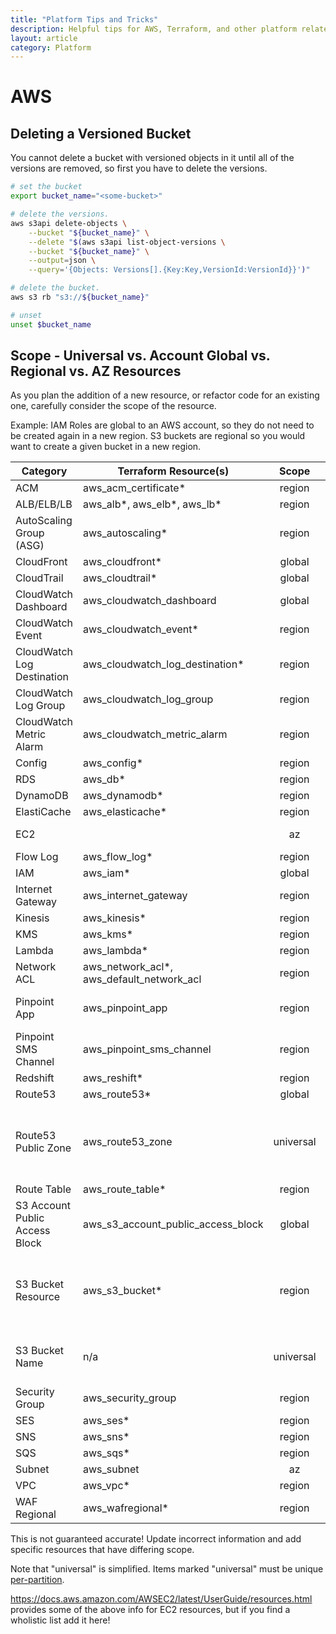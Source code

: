 ```yaml
---
title: "Platform Tips and Tricks"
description: Helpful tips for AWS, Terraform, and other platform related tech
layout: article
category: Platform
---
```



# AWS

## Deleting a Versioned Bucket

You cannot delete a bucket with versioned objects in it until all of the versions are removed, so first you have to delete the versions.

```sh
# set the bucket
export bucket_name="<some-bucket>"

# delete the versions.
aws s3api delete-objects \
    --bucket "${bucket_name}" \
    --delete "$(aws s3api list-object-versions \
    --bucket "${bucket_name}" \
    --output=json \
    --query='{Objects: Versions[].{Key:Key,VersionId:VersionId}}')"

# delete the bucket.
aws s3 rb "s3://${bucket_name}"

# unset
unset $bucket_name
```

## Scope - Universal vs. Account Global vs. Regional vs. AZ Resources

As you plan the addition of a new resource, or refactor code for an existing one,
carefully consider the scope of the resource.

Example: IAM Roles are global to an AWS account, so they do not need to be created
again in a new region.   S3 buckets are regional so you would want to create
a given bucket in a new region.


| Category                       | Terraform Resource(s)                     | Scope     | Notes                                                                                                                 |
|--------------------------------|-------------------------------------------|:---------:|-----------------------------------------------------------------------------------------------------------------------|
| ACM                            | aws_acm_certificate*                      | region    |                                                                                                                       |
| ALB/ELB/LB                     | aws_alb*, aws_elb*, aws_lb*               | region    |                                                                                                                       |
| AutoScaling Group (ASG)        | aws_autoscaling*                          | region    |                                                                                                                       |
| CloudFront                     | aws_cloudfront*                           | global    |                                                                                                                       |
| CloudTrail                     | aws_cloudtrail*                           | global    |                                                                                                                       |
| CloudWatch Dashboard           | aws_cloudwatch_dashboard                  | global    |                                                                                                                       |
| CloudWatch Event               | aws_cloudwatch_event*                     | region    |                                                                                                                       |
| CloudWatch Log Destination     | aws_cloudwatch_log_destination*           | region    |                                                                                                                       |
| CloudWatch Log Group           | aws_cloudwatch_log_group                  | region    |                                                                                                                       |
| CloudWatch Metric Alarm        | aws_cloudwatch_metric_alarm               | region    |                                                                                                                       |
| Config                         | aws_config*                               | region    |                                                                                                                       |
| RDS                            | aws_db*                                   | region    |                                                                                                                       |
| DynamoDB                       | aws_dynamodb*                             | region    |                                                                                                                       |
| ElastiCache                    | aws_elasticache*                          | region    |                                                                                                                       |
| EC2                            |                                           |   az      | See [AWS: EC2](https://registry.terraform.io/providers/hashicorp/aws/latest/docs/resources/ami)                       |
| Flow Log                       | aws_flow_log*                             | region    |                                                                                                                       |
| IAM                            | aws_iam*                                  | global    |                                                                                                                       |
| Internet Gateway               | aws_internet_gateway                      | region    |                                                                                                                       |
| Kinesis                        | aws_kinesis*                              | region    |                                                                                                                       |
| KMS                            | aws_kms*                                  | region    |                                                                                                                       |
| Lambda                         | aws_lambda*                               | region    |                                                                                                                       |
| Network ACL                    | aws_network_acl*, aws_default_network_acl | region    |                                                                                                                       |
| Pinpoint App                   | aws_pinpoint_app                          | region    | A.K.A. "Pinpoint Project"                                                                                             |
| Pinpoint SMS Channel           | aws_pinpoint_sms_channel                  | region    |                                                                                                                       |
| Redshift                       | aws_reshift*                              | region    |                                                                                                                       |
| Route53                        | aws_route53*                              | global    |                                                                                                                       |
| Route53 Public Zone            | aws_route53_zone                          | universal | Public DNS zones must be universally unique                                                                           |
| Route Table                    | aws_route_table*                          | region    |                                                                                                                       |
| S3 Account Public Access Block | aws_s3_account_public_access_block        | global    |                                                                                                                       |
| S3 Bucket Resource             | aws_s3_bucket*                            | region    | Buckets are regional, but the names are universal                                                                     |
| S3 Bucket Name                 | n/a                                       | universal | [Buckets names are universally unique!](https://docs.aws.amazon.com/AmazonS3/latest/userguide/bucketnamingrules.html) |
| Security Group                 | aws_security_group                        | region    |                                                                                                                       |
| SES                            | aws_ses*                                  | region    |                                                                                                                       |
| SNS                            | aws_sns*                                  | region    |                                                                                                                       |
| SQS                            | aws_sqs*                                  | region    |                                                                                                                       |
| Subnet                         | aws_subnet                                |   az      |                                                                                                                       |
| VPC                            | aws_vpc*                                  | region    |                                                                                                                       |
| WAF Regional                   | aws_wafregional*                          | region    |                                                                                                                       |

This is not guaranteed accurate!  Update incorrect information and add specific
resources that have differing scope.

Note that "universal" is simplified.  Items marked "universal" must
be unique [per-partition](https://docs.aws.amazon.com/general/latest/gr/aws-arns-and-namespaces.html#arns-syntax).

https://docs.aws.amazon.com/AWSEC2/latest/UserGuide/resources.html provides some of the
above info for EC2 resources, but if you find a wholistic list add it here!
